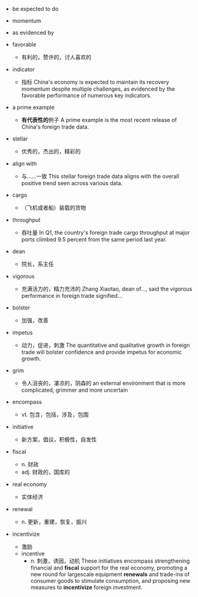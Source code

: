 - be expected to do
- momentum
- as evidenced by
- favorable
	- 有利的，赞许的，讨人喜欢的
- indicator
	- 指标
China's economy is expected to maintain its recovery momentum despite multiple challenges, as evidenced by the favorable performance of numerous key indicators.

- a prime example
	- **有代表性的**例子
A prime example is the most recent release of China's foreign trade data.

- stellar
	- 优秀的，杰出的，精彩的
- align with
	- 与……一致
This stellar foreign trade data aligns with the overall positive trend seen across various data.

- cargo
	- （飞机或者船）装载的货物
- throughput
	- 吞吐量
In Q1, the country's foreign trade cargo throughput at major ports climbed 9.5 percent from the same period last year.

- dean
	- 院长，系主任
- vigorous
	- 充满活力的，精力充沛的
Zhang Xiaotao, dean of..., said the vigorous performance in foreign trade signified...

- bolster
	- 加强，改善
- impetus
	- 动力，促进，刺激
The quantitative and qualitative growth in foreign trade will bolster confidence and provide impetus for economic growth.

- grim
	- 令人沮丧的，凄凉的，阴森的
an external environment that is more complicated, grimmer and more uncertain

- encompass
	- vt. 包含，包括，涉及，包围
- initiative
	- 新方案，倡议，积极性，自发性
- fiscal
	- n. 财政
	- adj. 财政的，国库的
- real economy
	- 实体经济
- renewal
	- n. 更新，重建，恢复，振兴
- incentivize
	- 激励
	- incentive 
		- n. 刺激，诱因，动机
These initiatives encompass strengthening financial and **fiscal** support for the real economy, promoting a new round for largescale equipment **renewals** and trade-ins of consumer goods to stimulate consumption, and proposing new measures to **incentivize** foreign investment.



